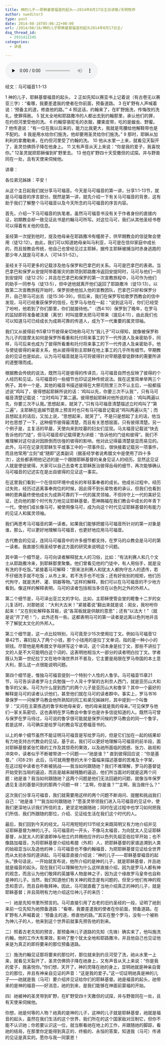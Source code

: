 ```yaml
---
title: 神的儿子——耶稣基督福音的起头——2014年8月17日主日讲章/天明牧师
author: sweditor3
type: post
date: 2014-08-16T05:06:22+00:00
url: /2014/08/16/神的儿子耶稣基督福音的起头2014年8月17日主/
dsq_thread_id:
  - 2931412245
categories:
  - 讲道

---
```

<div id="c-11426" class="grandmp3">
  <audio src="https://t5.shwchurch.org/wp-content/uploads/2014/08/2014年8月17日讲道【音频】.mp3" controls false preload="none" autobuffer="false"></audio>
</div>

经文：马可福音1:1-13

1 神的儿子，耶稣基督福音的起头， 2 正如先知以赛亚书上记着说（有古卷无以赛亚三字）：“看哪，我要差遣我的使者在你前面，预备道路。 3 在旷野有人声喊着说：‘预备主的道，修直他的路。’” 4 照这话，约翰来了，在旷野施洗，传悔改的洗礼，使罪得赦。 5 犹太全地和耶路撒冷的人都出去到约翰那里，承认他们的罪，在约但河里受他的洗。 6 约翰穿骆驼毛的衣服，腰束皮带，吃的是蝗虫、野蜜。7 他传道说：“有一位在我以后来的，能力比我更大，我就是弯腰给他解鞋带也是不配的。 8 我是用水给你们施洗，他却要用圣灵给你们施洗。” 9 那时，耶稣从加利利的拿撒勒来，在约但河里受了约翰的洗。 10 他从水里一上来，就看见天裂开了，圣灵仿佛鸽子降在他身上。 11 又有声音从天上来说：“你是我的爱子，我喜悦你。” 12圣灵就把耶稣催到旷野里去。 13 他在旷野四十天受撒但的试探。并与野兽同在一处，且有天使来伺候他。

讲章：

各位弟兄姊妹：平安！

从这个主日起我们就分享马可福音。今天是马可福音的第一讲，分享1:1-13节，就是马可福音的序言部分。既然是第一讲，就先介绍一下有关马可福音的背景，这有助于我们了解整个马可福音以及今天所念的马可福音的序言内容。

首先，介绍一下马可福音的执笔者。虽然马可福音书没有关于作者身份的直接内证，初期教会却一致见证此书是约翰马可所写。对这位马可，我们从其他圣经书卷可以得着有关他的信息。

圣经第一次提到他时，提及他母亲在耶路撒冷有幢房子，供早期教会的信徒聚会使用（徒12:12）。由此，我们可以知道她母亲叫马利亚，马可是在信仰家庭中成长的，而且按教会传统，他自己也曾经见过主耶稣，据传主耶稣被捕当时赤身逃跑的那少年人就是马可本人（可14:51-52）。

圣经关于马可更多的记载涉及他与保罗和巴拿巴的关系。马可是巴拿巴的表弟。当巴拿巴和保罗从安提阿带着赈灾的款项到耶路撒冷返回安提阿时，马可与他们一同到安提阿（徒12:25）；并且在巴拿巴和保罗的第一次宣教旅程中，马可作为他们的助手一同参与（徒13:5），但中途他就离开他们返回了耶路撒冷（徒13:13）。以致第二次宣教旅程开始时，保罗拒绝他加入他的宣教团队，巴拿巴只好和保罗分开，自己带马可出去（徒15:36-39）。但后来，我们在保罗写给歌罗西教会的信中发现，马可已经重获保罗的信任，在罗马与他在一起：“说到这马可，你们已经受了吩咐，他若到了你们那里，你们就接待他。” （西4:10）保罗到了晚年，在罗马的监狱即将准备被浇奠（离世）时叫提摩太把马可带来（提后4:11），由此我们也可以知道马可已经成长为成熟可靠的传道人，成为下一代重要的属灵领袖。

我们又从彼得前书5章13节彼得亲切地称马可为“我儿子”可以得知，就像被保罗称为儿子的提摩太如何是保罗所看重和托付将来事工的下一代传道人及亲密助手，同样，马可后来也成为了彼得所看重和托付将来事工的下一代传道人及亲密助手。他与使徒彼得的亲密关系，他从彼得得到主耶稣在地上事工的几乎所有细节。早期教会的见证也是如此，认为马可福音就是马可将彼得针对早期基督徒群体的需要所讲的道整理而成。

根据教会传统的说法，既然马可是彼得的传译员，马可福音自然也反映了彼得的个人经历和见证。马可福音的一些细节也印证这种传统说法。我在这里简单举两三个例子。其中一个是，其他的福音书描述彼得在大祭司院里三次不认主后，一般都描述说“鸡叫了，彼得想起耶稣所说的话：‘鸡叫以先，你要三次不认我’”，只有马可福音清楚记载说：“立时鸡叫了第二遍。彼得想起耶稣对他所说的话：‘鸡叫两遍以先，你要三次不认我。’思想起来，就哭了。”只有马可福音清楚描述立时鸡叫了“第二遍”，主耶稣在逾越节筵席上预言时也只有马可福音记载说“鸡叫两遍以先”；而且想起主的话后，又加上说，“思想起来，就哭了”。不是只是想起了主的话，他当时也思想了一下，这种细节彼得最清楚，而且有关思想层面，只有彼得清楚。另一个例子是，主复活的早晨，天使向来到坟墓的妇女们显现。马太福音记载说“快去告诉他的门徒”，但马可福音却记载得更为详细：“告诉他的门徒和彼得”。我们不难理解对这句话对因跌倒而彷徨的彼得的影响，他对此记得最清楚是显而易见的。此外，马可在记录完耶稣生平或事工中的一项事件后，很快接着记载另一项事件，而且他常用“立刻”或“随即”这类副词（据圣经学者说希腊文中是使用了四十多次），这些都表明他记述的是一个跟随耶稣基督的亲身见证人的经历。显然这见证人就是使徒彼得。大家可以自己去查考主耶稣医治彼得岳母的细节，再次能够确认马可福音的记述实在是出自彼得的见证这一事实。

在这里我们看到一个在信仰环境中成长的年轻事奉者的成长。他成长过程中，经历过失败，经历过逃离事奉岗位的时候，因此得不到长辈牧者的承认，但我们也看到神的恩典最终使他成长为成熟可靠的下一代的属灵领袖，不但持守上一代的美好见证，还向他的那个时代有力地见证耶稣基督。愿神赐福在我们教会中成长的年青下一代，使他们成长像马可，被使用像马可，成为向这个时代见证耶稣基督的有能力的见证人和属灵领袖。

我们再思考马可福音的第一读者。如果我们能够把握马可福音所针对的第一对象是谁，那么，可以更好地理解马可福音，也更好地应用马可福音。

古代教会的见证，连同马可福音中的许多细节都支持，在罗马的众教会是马可的第一读者。我直接引用圣经学者这方面的研究来说明这个问题。

其中第一个细节是，马可向读者解释犹太人的习俗，比如：“有法利赛人和几个文士从耶路撒冷来，到耶稣那里聚集。他们曾看见他的门徒中，有人用俗手，就是没有洗的手吃饭。”紧接着马可解释：“原来法利赛人和犹太人都拘守古人的遗传，若不仔细洗手就不吃饭；从市上来，若不洗手也不吃饭；还有好些别的规矩，他们历代拘守，就是洗杯、灌、铜器等物。”这样的解释，我们可以在马可福音的不少地方看到。像这样的解释表明，马可的读者包括相当多住在以色列之外的外邦人。

第二个细节是，马可译出亚兰文的字句。比如，主耶稣使管会堂的睚鲁十二岁的女儿复活时，对那她说：“大利大古米！”紧接着说“翻出来就是说：闺女，我吩咐你起来！”又在别处解释各耳板，说“各耳板就是供献的意思”；还有“以法大！”（就是说“开了吧！”），此外还有一些。这都表明马可的第一读者是远离以色列地并且不了解犹太文化的外邦人。

第三个细节是，这一点比较特别，马可竟至少15次使用拉丁文。例如马可福音12章42节，寡妇投入了两个小钱，那个小钱用的是拉丁文单词，指的是一种小小的铜钱。尽管他是用希腊文字母拼写这个单词，这个词本身是拉丁文，那些不讲拉丁文的人是不大可能明白这个词的，这表明他相当大一部分的读者明白拉丁文。学者既认为第一世纪拉丁文在地中海世界并不普及，它主要是局限在罗马帝国的本土意大利，那么这一点很能说明问题。

第四个细节是，惟独马可福音提到一个特别个人性的人鲁孚。马可福音15章21节，马可告诉读者罗马士兵勉强一个人背十字架的古利奈人西门，就是亚历山大和鲁孚的父亲。马可为什么提到西门的两个儿子是亚历山大和鲁孚？其中一个最好的解释是马可的读者认识他们，甚至他们就在马可的读者群中。事实上，罗马书16章保罗一一问候罗马教会他所熟知的同工和弟兄姊妹时，其中提到一个叫鲁孚：“又问在主蒙拣选的鲁孚和他母亲安，他的母亲就是我的母亲。”可见保罗与他们一家关系密切，这也表明在罗马教会中鲁孚也是许多信徒知道的人。既然马可曾与保罗在罗马待过，马可说的鲁孚很可能就是保罗问候的罗马教会的同一个鲁孚，若是这样，马可确实是给罗马的教会写这卷福音书的。

以上的单个细节虽然不能证明马可福音是写给罗马的，但是它们加在一起的结果却有力地支持古代教会的见证。基于此，我们可以更好地理解马可福音的前半段，面对耶稣基督紧张忙碌的工作及其惊奇的果效，以及祂所面临的困惑、张力、敌视和冲突中，读者似乎不断被带进一个问题——“祂是谁？” 直到彼得回应说：“你是基督。”（可8:29）此后，马可就用整卷的大半个篇幅来描述基督的苦难及十字架，在这过程中读者也不断被挑战——我当如何跟随祂？我们不难理解，罗马的基督徒开始受到当局的逼迫，而且是越来越残酷的逼迫，他们所当面对的就是这两个问题：祂是谁？我当如何跟随祂？这两个问题是他们无法回避的问题，就像当年保罗遇见复活的基督问到的那两个问题一样：“主啊，你是谁？”“主啊，我当做什么？”

这次我们分享马可福音，我们就需要用这样的两个问题不断询问、提醒和挑战我们自己：“祂是谁？”“我当如何跟随祂？”愿圣灵带领我们进入马可福音的见证中，使我们更深地认识我们所信的主，更坚定地跟随祂；同时在这过程中也学习如何把我们所信、我们所跟随的那位，介绍、见证给生活在我们这个时代的人。

最后，我们回到今天的经文。马可用短短的13节经文来既简明又有力地介绍并见证耶稣基督为神的儿子。马可福音的一开头，不像马太福音，为向犹太人见证耶稣基督，从犹太人的家谱即神与他立约并赐他应许的以色列先祖亚伯拉罕开始；也不像路加福音，为将耶稣基督介绍给希腊（外邦）人，把耶稣基督的家谱追溯到人类的始祖亚当以及造他的神；马可福音也不像约翰福音，为把耶稣基督见证给全世界而从太初永恒的道讲起。马可福音直接介绍说：“神的儿子——耶稣基督福音的起头。”换句话说，一开始就宣布说，他所介绍的是神的儿子，就是耶稣基督，并且祂就是福音的起头。现在我们可以理解他为什么这样直接介绍，因为是罗马人都有神的观念，而且认为他们敬拜的英雄等人物是神之子，因为这个缘故罗马皇帝也自称是神的儿子。当然，我们知道他们有关神的观念是有问题的，但至少他们有神的观念和意识，而且自称敬拜神。因此，马可就直截了当地介绍真正的神的儿子，就是耶稣基督；并且简明有力地介绍这位神儿子的来历：

一）祂是先知书里所预言的。马可直接引用了古老的旧约圣经的一段，证明了祂到来前一位先知为祂预备道路：“看哪，我要差遣我的使者在你前面，预备道路。在旷野有人声喊着说：‘预备主的道，修直他的路。’”其实在整个罗马，没有一个被称为神儿子的人，他来到这个世界前就事先预告他的到来。

二）照着古老先知的预言，那预备神儿子道路的先知（先锋）确实来了，他叫施洗约翰，他的工作大有果效，影响了整个犹太全地和耶路撒冷，并且他自己也见证他来是为真正的即将要来的那位预备道路。

三）施洗约翰见证那将要来的那位时，那位就来到约旦河受了洗，祂从水里一上来，就看见天裂开了，圣灵仿佛鸽子降在祂身上，又有声音从天上来说：“你是我的爱子，我喜悦你。”你们想，天开了，神的灵降在祂的身上，显明祂就是神亲自膏立的那位，并且有神亲自见证的声音：“这是我的爱子。”这一切证明祂真是神的儿子——祂就是我（马可）要介绍并见证给你们的耶稣基督。祂是福音的起头，祂带来的是神的福音——好消息，祂的到来，是我们能够在神面前蒙福的开始。

四）祂被神的圣灵带到旷野，在旷野受四十天撒但的试探，并与野兽同在一处，且有天使来伺候他。

你想，祂是何等的人物？祂真的是神的儿子，这神的儿子就是耶稣基督，祂就是福音的起头，虽然在我们生活的这个世界，我们所在的这个国家敌对压制它，但你不能不认识祂；你若要认识这一位，就当察看祂在地上的工作，并跟随祂的脚踪，看祂的结局，在那里你定能得到真正的、终极的、永恒的答案，知道我（马可）传递的见证是真实的。愿你与我一同蒙恩！